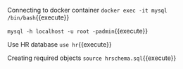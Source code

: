 Connecting to docker container `docker exec -it mysql /bin/bash`{{execute}}

`mysql -h localhost -u root -padmin`{{execute}}

Use HR database `use hr`{{execute}}

Creating required objects `source hrschema.sql`{{execute}}

